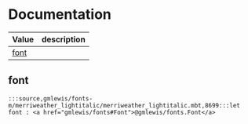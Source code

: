 # Documentation
|Value|description|
|---|---|
|[font](#font)||

## font

```moonbit
:::source,gmlewis/fonts-m/merriweather_lightitalic/merriweather_lightitalic.mbt,8699:::let font : <a href="gmlewis/fonts#Font">@gmlewis/fonts.Font</a>
```

